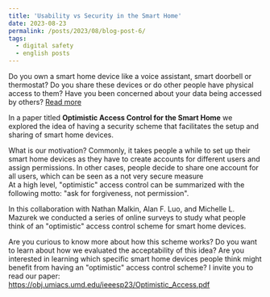 ```yaml
---
title: 'Usability vs Security in the Smart Home'
date: 2023-08-23
permalink: /posts/2023/08/blog-post-6/
tags:
  - digital safety
  - english posts
---
```


Do you own a smart home device like a voice assistant, smart doorbell or thermostat? Do you share these devices or do other people have physical access to them? Have you been concerned about your data being accessed by others? [Read more](https://juliopovedacs.github.io/posts/2022/07/blog-post-6/)

In a paper titled **Optimistic Access Control for the Smart Home** we explored the idea of having a security scheme that facilitates the setup and sharing of smart home devices.

What is our motivation? Commonly, it takes people a while to set up their smart home devices as they have to create accounts for different users and assign permissions. In other cases, people decide to share one account for all users, which can be seen as a not very secure measure  
At a high level, "optimistic" access control can be summarized with the following motto: "ask for forgiveness, not permission".

In this collaboration with Nathan Malkin, Alan F. Luo, and Michelle L. Mazurek we conducted a series of online surveys to study what people think of an "optimistic" access control scheme for smart home devices.

Are you curious to know more about how this scheme works? Do you want to learn about how we evaluated the acceptability of this idea? Are you interested in learning which specific smart home devices people think might benefit from having an "optimistic" access control scheme? I invite you to read our paper: https://obj.umiacs.umd.edu/ieeesp23/Optimistic_Access.pdf 
